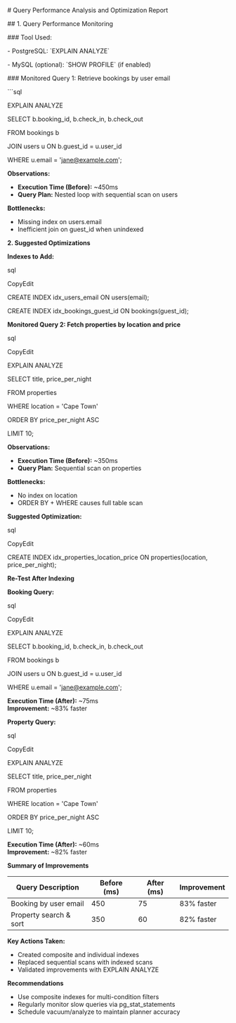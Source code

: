 \# Query Performance Analysis and Optimization Report

\## 1. Query Performance Monitoring

\### Tool Used:

\- PostgreSQL: \`EXPLAIN ANALYZE\`

\- MySQL (optional): \`SHOW PROFILE\` (if enabled)

\### Monitored Query 1: Retrieve bookings by user email

\`\`\`sql

EXPLAIN ANALYZE

SELECT b.booking_id, b.check_in, b.check_out

FROM bookings b

JOIN users u ON b.guest_id = u.user_id

WHERE u.email = '<jane@example.com>';

**Observations:**

- **Execution Time (Before):** ~450ms
- **Query Plan:** Nested loop with sequential scan on users

**Bottlenecks:**

- Missing index on users.email
- Inefficient join on guest_id when unindexed

**2\. Suggested Optimizations**

**Indexes to Add:**

sql

CopyEdit

CREATE INDEX idx_users_email ON users(email);

CREATE INDEX idx_bookings_guest_id ON bookings(guest_id);

**Monitored Query 2: Fetch properties by location and price**

sql

CopyEdit

EXPLAIN ANALYZE

SELECT title, price_per_night

FROM properties

WHERE location = 'Cape Town'

ORDER BY price_per_night ASC

LIMIT 10;

**Observations:**

- **Execution Time (Before):** ~350ms
- **Query Plan:** Sequential scan on properties

**Bottlenecks:**

- No index on location
- ORDER BY + WHERE causes full table scan

**Suggested Optimization:**

sql

CopyEdit

CREATE INDEX idx_properties_location_price ON properties(location, price_per_night);

**Re-Test After Indexing**

**Booking Query:**

sql

CopyEdit

EXPLAIN ANALYZE

SELECT b.booking_id, b.check_in, b.check_out

FROM bookings b

JOIN users u ON b.guest_id = u.user_id

WHERE u.email = '<jane@example.com>';

**Execution Time (After):** ~75ms  
**Improvement:** ~83% faster

**Property Query:**

sql

CopyEdit

EXPLAIN ANALYZE

SELECT title, price_per_night

FROM properties

WHERE location = 'Cape Town'

ORDER BY price_per_night ASC

LIMIT 10;

**Execution Time (After):** ~60ms  
**Improvement:** ~82% faster

**Summary of Improvements**

| **Query Description** | **Before (ms)** | **After (ms)** | **Improvement** |
| --- | --- | --- | --- |
| Booking by user email | 450 | 75  | 83% faster |
| Property search & sort | 350 | 60  | 82% faster |

**Key Actions Taken:**

- Created composite and individual indexes
- Replaced sequential scans with indexed scans
- Validated improvements with EXPLAIN ANALYZE

**Recommendations**

- Use composite indexes for multi-condition filters
- Regularly monitor slow queries via pg_stat_statements
- Schedule vacuum/analyze to maintain planner accuracy
